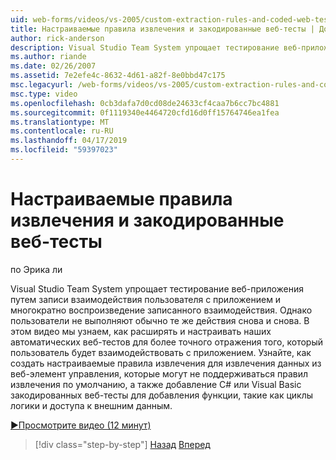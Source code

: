 ```yaml
---
uid: web-forms/videos/vs-2005/custom-extraction-rules-and-coded-web-tests
title: Настраиваемые правила извлечения и закодированные веб-тесты | Документация Майкрософт
author: rick-anderson
description: Visual Studio Team System упрощает тестирование веб-приложения с помощью записи взаимодействия пользователя с приложением и затем повторно воспроизведения удаленной среды...
ms.author: riande
ms.date: 02/26/2007
ms.assetid: 7e2efe4c-8632-4d61-a82f-8e0bbd47c175
msc.legacyurl: /web-forms/videos/vs-2005/custom-extraction-rules-and-coded-web-tests
msc.type: video
ms.openlocfilehash: 0cb3dafa7d0cd08de24633cf4caa7b6cc7bc4881
ms.sourcegitcommit: 0f1119340e4464720cfd16d0ff15764746ea1fea
ms.translationtype: MT
ms.contentlocale: ru-RU
ms.lasthandoff: 04/17/2019
ms.locfileid: "59397023"
---
```

# <a name="custom-extraction-rules-and-coded-web-tests"></a>Настраиваемые правила извлечения и закодированные веб-тесты

по Эрика ли

Visual Studio Team System упрощает тестирование веб-приложения путем записи взаимодействия пользователя с приложением и многократно воспроизведение записанного взаимодействия. Однако пользователи не выполняют обычно те же действия снова и снова. В этом видео мы узнаем, как расширять и настраивать наших автоматических веб-тестов для более точного отражения того, который пользователь будет взаимодействовать с приложением. Узнайте, как создать настраиваемые правила извлечения для извлечения данных из веб-элемент управления, которые могут не поддерживаться правил извлечения по умолчанию, а также добавление C# или Visual Basic закодированных веб-тесты для добавления функции, такие как циклы логики и доступа к внешним данным.

[&#9654;Просмотрите видео (12 минут)](https://channel9.msdn.com/Blogs/ASP-NET-Site-Videos/custom-extraction-rules-and-coded-web-tests)

> [!div class="step-by-step"]
> [Назад](code-coverage-of-automated-tests.md)
> [Вперед](the-effects-of-caching.md)
